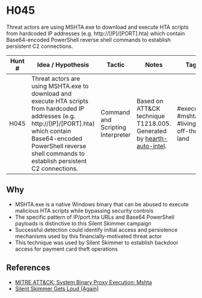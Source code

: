 # H045

Threat actors are using MSHTA.exe to download and execute HTA scripts from hardcoded IP addresses (e.g. http://[IP]/[PORT].hta) which contain Base64-encoded PowerShell reverse shell commands to establish persistent C2 connections.

| Hunt # | Idea / Hypothesis | Tactic | Notes | Tags | Submitter |
|--------|------------------|---------|-------|------|-----------|
| H045 | Threat actors are using MSHTA.exe to download and execute HTA scripts from hardcoded IP addresses (e.g. http://[IP]/[PORT].hta) which contain Base64-encoded PowerShell reverse shell commands to establish persistent C2 connections. | Command and Scripting Interpreter | Based on ATT&CK technique T1218.005. Generated by [hearth-auto-intel](https://github.com/THORCollective/HEARTH). | #execution #mshta #living-off-the-land | [Sydney Marrone](https://www.linkedin.com/in/sydneymarrone/) |

## Why
- MSHTA.exe is a native Windows binary that can be abused to execute malicious HTA scripts while bypassing security controls
- The specific pattern of IP/port.hta URLs and Base64 PowerShell payloads is distinctive to this Silent Skimmer campaign
- Successful detection could identify initial access and persistence mechanisms used by this financially-motivated threat actor
- This technique was used by Silent Skimmer to establish backdoor access for payment card theft operations

## References
- [MITRE ATT&CK: System Binary Proxy Execution: Mshta](https://attack.mitre.org/techniques/T1218/005/)
- [Silent Skimmer Gets Loud (Again)](https://unit42.paloaltonetworks.com/silent-skimmer-latest-campaign/)
